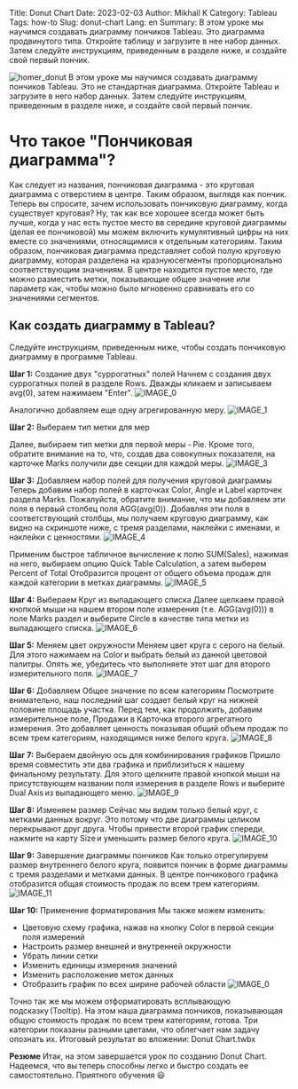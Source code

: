 Title: Donut Chart
Date: 2023-02-03
Author: Mikhail K
Category: Tableau
Tags: how-to
Slug: donut-chart
Lang: en
Summary: В этом уроке мы научимся создавать диаграмму пончиков Tableau. Это диаграмма продвинутого типа. Откройте таблицу и загрузите в нее набор данных. Затем следуйте инструкциям, приведенным в разделе ниже, и создайте свой первый пончик.

![homer_donut]({static}/images/donut/homer_donut.jpg)
В этом уроке мы научимся создавать диаграмму пончиков Tableau. Это не стандартная диаграмма. Откройте Tableau и загрузите в него набор данных. Затем следуйте инструкциям, приведенным в разделе ниже, и создайте свой первый пончик.

# Что такое "Пончиковая диаграмма"?

Как следует из названия, пончиковая диаграмма - это круговая диаграмма с отверстием в центре. Таким образом, выглядя как пончик. Теперь вы спросите, зачем использовать пончиковую диаграмму, когда существует круговая? Ну, так как все хорошее всегда может быть лучше, когда у нас есть пустое место вв середине круговой диаграммы (делая ее пончиковой) мы можем включить кумулятивный цифры на них вместе со значениями, относящимися к отдельным категориям.
Таким образом, пончиковая диаграмма представляет собой полую круговую диаграмму, которая разделена на кразнуюсегменты пропорционально соответствующим значениям. В центре находится пустое место, где можно разместить метки, показывающие общее значение или параметр как, чтобы можно было мгновенно сравнивать его со значениями сегментов.

## Как создать диаграмму в Tableau?

Следуйте инструкциям, приведенным ниже, чтобы создать пончиковую диаграмму в программе Tableau.

**Шаг 1:** Создание двух "суррогатных" полей
Начнем с создания двух суррогатных полей в разделе Rows. Дважды кликаем и записываем avg(0), затем нажимаем "Enter".
![IMAGE_0]({static}/images/donut/IMAGE_0.png)
<!-- <img style="float: right;" src="/content/images/donut/IMAGE_0.png" alt="Photo" /> -->

Аналогично добавляем еще одну агрегированную меру.
![IMAGE_1]({static}/images/donut/IMAGE_1.png)

**Шаг 2:** Выбераем тип метки для мер

Далее, выбираем тип метки для первой меры - Pie. Кроме того, обратите внимание на то, что, создав два совокупных показателя, на карточке Marks получили две секции для каждой меры.
![IMAGE_3]({static}/images/donut/IMAGE_2.png)

**Шаг 3:** Добавляем набор полей для получения круговой диаграммы
Теперь добавим набор полей в карточках Color, Angle и Label карточек раздела Marks. Пожалуйста, обратите внимание, что мы добавляем эти поля в первый столбец поля AGG(avg(0)). Добавляя эти поля в соответствующий столбцы, мы получаем круговую диаграмму, как видно на скриншоте ниже, с тремя разделами, наклейки с именами, и наклейки с ценностями.
![IMAGE_4]({static}/images/donut/IMAGE_3.png)

Применим быстрое табличное вычисление к полю SUM(Sales), нажимая на него, выбираем опцию Quick Table Calculation, а затем выберем Perсent of Total Отобразится процент от общего объема продаж для каждой категории в метках диаграммы.
![IMAGE_5]({static}/images/donut/IMAGE_4.png)

**Шаг 4:** Выбераем Круг из выпадающего списка
Далее щелкаем правой кнопкой мыши на нашем втором поле измерения (т.е. AGG(avg(0))) в поле Marks раздел и выберите Circle в качестве типа метки из выпадающего списка.
![IMAGE_6]({static}/images/donut/IMAGE_5.png)

**Шаг 5:** Меняем цвет окружности
Меняем цвет круга с серого на белый. Для этого нажимаем на Color и выбрать белый из данной цветовой палитры. Опять же, убедитесь что выполняете этот шаг для второго измерительного поля.
![IMAGE_7]({static}/images/donut/IMAGE_6.png)

**Шаг 6:** Добавляем Общее значение по всем категориям
Посмотрите внимательно, наш последний шаг создает белый круг на нижней половине площадь участка. Перед тем, как продолжить, добавим измерительное поле, Продажи в Карточка второго агрегатного измерения. Это добавляет ценность показывая общий объем продаж по всем трем категориям, находящимся ниже белого круга.
![IMAGE_8]({static}/images/donut/IMAGE_7.png)

**Шаг 7:** Выбераем двойную ось для комбинирования графиков
Пришло время совместить эти два графика и приблизиться к нашему финальному результату. Для этого щелкните правой кнопкой мыши на присутствующем названии поля измерения в разделе Rows и выберите Dual Axis из выпадающего меню.
![IMAGE_9]({static}/images/donut/IMAGE_8.png)

**Шаг 8:** Изменяем размер
Сейчас мы видим только белый круг, с метками данных вокруг. Это потому что две диаграммы целиком перекрывают друг друга. Чтобы привести второй график спереди, нажмите на карту Size и уменьшить размер белого круга.
![IMAGE_10]({static}/images/donut/IMAGE_9.png)

**Шаг 9:** Завершение диаграммы пончиков
Как только отрегулируем размер внутреннего белого круга, появится пончик в форме диаграммы с тремя разделами и метками данных. В центре пончикового графика отобразится общая стоимость продаж по всем трем категориям.
![IMAGE_11]({static}/images/donut/IMAGE_10.png)

**Шаг 10:** Применение форматирования
Мы также можем изменить:

- Цветовую схему графика, нажав на кнопку Color в первой секции поля измерений
- Настроить размер внешней и внутренней окружности
- Убрать линии сетки
- Изменить единицы измерения значений
- Изменить расположение меток данных
- Отобразить график по всех ширине рабочей области
![IMAGE_0]({static}/images/donut/IMAGE_11.png)

Точно так же мы можем отформатировать всплывающую подсказку (Tooltip). На этом наша диаграмма пончиков, показывающая общую стоимость продаж по всем трем категориям, готова. Три категории показаны разными цветами, что облегчает нам задачу опознать их.
Итоговый результат во вложении:
Donut Chart.twbx

**Резюме**
Итак, на этом завершается урок по созданию Donut Chart. Надеемся, что вы теперь способны легко и быстро создать ее самостоятельно.
Приятного обучения 😃
